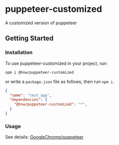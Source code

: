 # puppeteer-customized

A customized version of puppeteer

## Getting Started

### Installation

To use puppeteer-customized in your project, run:

```
npm i @hnw/puppeteer-customized
```

or write a `package.json` file as follows, then run `npm i`.

```json
{
  "name": "test_app",
  "dependencies": {
    "@hnw/puppeteer-customized": "*",
  }
}
```

### Usage

See details: [GoogleChrome/puppeteer](https://github.com/GoogleChrome/puppeteer)
